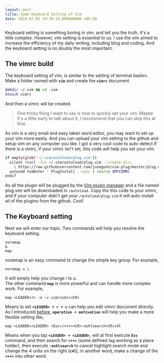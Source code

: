 ```yaml
---
layout: post
title: Some Keyboard Setting of Vim
date: 2019-07-02 19:39:24.000000000 +09:00
---
```

Keyboard setting is something boring in vim, and tell you the truth, it's a little complex. However, vim setting is essential to us. I use the vim aimed to increase the efficiency of my daily writing, including blog and coding. And the keyboard setting is no doubly the most important.<br>
## The vimrc build
The keyboard setting of vim, is similar to the setting of terminal bashrc. Make a folder named with **`vim`** and create the **`vimrc`** document.
```bash
$mkdir ~/.vim && cd .vim
$touch vimrc
```
And then a vimrc will be created.<br>
> One tricky thing I want to say is how to quickly set your vim. Maybe it's a little early to talk about it, I recommend that you can skip this at first.<br> 

As vim is a very small and easy taken word editor, you may want to set up your vim more easily. And you can upload your vim setting to the github and setup vim on any computer you like. I got a very cool code to auto-detect if there is a vimrc, if your vimrc isn't set, this code will help you set your vim.

```bash
if empty(glob('~/.vim/autoload/plug.vim'))
  silent !curl -fLo ~/.vim/autoload/plug.vim --create-dirs
    \ https://raw.githubusercontent.com/junegunn/vim-plug/master/plug.vim
  autocmd VimEnter * PlugInstall --sync | source $MYVIMRC
endif
```
As all the plugin will be plugged by the [Vim plugin manager](https://github.com/junegunn/vim-plug) and a file named plug.vim will be downloaded in `/autoload`. Copy the this code to your vimrc, and if your computer didn't get your `/autoload/plug.vim` it will auto-install all of the plugins from the github. Cool!

## The Keyboard setting
Next we will enter our topic. Two commands will help you resolve the keyboard setting. 
```vim
noremap 
&
map
```

noremap is an easy command to change the simple key group. For example,
```vim
noremap u i 
```
It will simply help you change i to u.
<br>The other command **`map`** is more powerful and can handle more complex work. For example,
```vim
map <LEADER>rc :e ~/.vim/vimrc<CR>
```
Means to set **`<LEADER> + r + c`** can help you edit vimrc document directly.<br>
As I introduced [before](../../06/basic-op-vim), **`operation + motivation`** will help you make a more flexible setting like,
```vim
map <LEADER><LEADER> <Esc>/<++><CR>:nohlsearch<CR>c4l
```
 Means when you tap **`<LEADER> + <LEADER>`**, will at first execute **`Esc`** command, and then search for **`<++>`** (some defined tag working as a place holder), then execute **`:nohlsearch`** to cancel highlight search mode and change the 4 units on the right (**`c4l`**), in another word, make a change of the **`<++>`** into other word.


